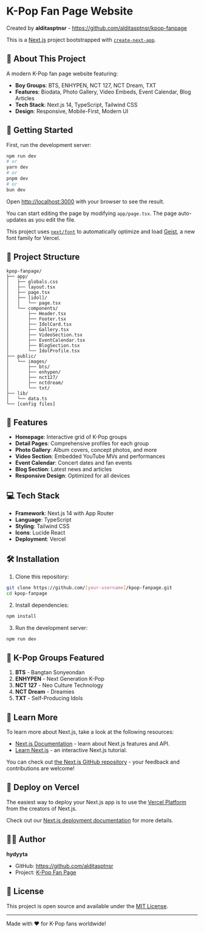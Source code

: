 # K-Pop Fan Page Website

Created by **alditasptnsr** - https://github.com/alditasptnsr/kpop-fanpage

This is a [Next.js](https://nextjs.org) project bootstrapped with [`create-next-app`](https://nextjs.org/docs/app/api-reference/cli/create-next-app).

## 🎵 About This Project

A modern K-Pop fan page website featuring:

- **Boy Groups**: BTS, ENHYPEN, NCT 127, NCT Dream, TXT
- **Features**: Biodata, Photo Gallery, Video Embeds, Event Calendar, Blog Articles
- **Tech Stack**: Next.js 14, TypeScript, Tailwind CSS
- **Design**: Responsive, Mobile-First, Modern UI

## 🚀 Getting Started

First, run the development server:

```bash
npm run dev
# or
yarn dev
# or
pnpm dev
# or
bun dev
```

Open [http://localhost:3000](http://localhost:3000) with your browser to see the result.

You can start editing the page by modifying `app/page.tsx`. The page auto-updates as you edit the file.

This project uses [`next/font`](https://nextjs.org/docs/app/building-your-application/optimizing/fonts) to automatically optimize and load [Geist](https://vercel.com/font), a new font family for Vercel.

## 📁 Project Structure

```
kpop-fanpage/
├── app/
│   ├── globals.css
│   ├── layout.tsx
│   ├── page.tsx
│   ├── [idol]/
│   │   └── page.tsx
│   └── components/
│       ├── Header.tsx
│       ├── Footer.tsx
│       ├── IdolCard.tsx
│       ├── Gallery.tsx
│       ├── VideoSection.tsx
│       ├── EventCalendar.tsx
│       ├── BlogSection.tsx
│       └── IdolProfile.tsx
├── public/
│   └── images/
│       ├── bts/
│       ├── enhypen/
│       ├── nct127/
│       ├── nctdream/
│       └── txt/
├── lib/
│   └── data.ts
└── [config files]
```

## 🎨 Features

- **Homepage**: Interactive grid of K-Pop groups
- **Detail Pages**: Comprehensive profiles for each group
- **Photo Gallery**: Album covers, concept photos, and more
- **Video Section**: Embedded YouTube MVs and performances
- **Event Calendar**: Concert dates and fan events
- **Blog Section**: Latest news and articles
- **Responsive Design**: Optimized for all devices

## 💻 Tech Stack

- **Framework**: Next.js 14 with App Router
- **Language**: TypeScript
- **Styling**: Tailwind CSS
- **Icons**: Lucide React
- **Deployment**: Vercel

## 🛠️ Installation

1. Clone this repository:

```bash
git clone https://github.com/[your-username]/kpop-fanpage.git
cd kpop-fanpage
```

2. Install dependencies:

```bash
npm install
```

3. Run the development server:

```bash
npm run dev
```

## 📱 K-Pop Groups Featured

1. **BTS** - Bangtan Sonyeondan
2. **ENHYPEN** - Next Generation K-Pop
3. **NCT 127** - Neo Culture Technology
4. **NCT Dream** - Dreamies
5. **TXT** - Self-Producing Idols

## 🌟 Learn More

To learn more about Next.js, take a look at the following resources:

- [Next.js Documentation](https://nextjs.org/docs) - learn about Next.js features and API.
- [Learn Next.js](https://nextjs.org/learn) - an interactive Next.js tutorial.

You can check out [the Next.js GitHub repository](https://github.com/vercel/next.js) - your feedback and contributions are welcome!

## 🚀 Deploy on Vercel

The easiest way to deploy your Next.js app is to use the [Vercel Platform](https://vercel.com/new?utm_medium=default-template&filter=next.js&utm_source=create-next-app&utm_campaign=create-next-app-readme) from the creators of Next.js.

Check out our [Next.js deployment documentation](https://nextjs.org/docs/app/building-your-application/deploying) for more details.

## 👨‍💻 Author

**hydyyta**

- GitHub: https://github.com/alditasptnsr
- Project: [K-Pop Fan Page](https://github.com/alditasptnsr/kpop-fanpage)

## 📄 License

This project is open source and available under the [MIT License](LICENSE).

---

Made with ❤️ for K-Pop fans worldwide!
